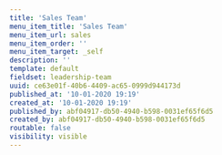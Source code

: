 ```yaml
---
title: 'Sales Team'
menu_item_title: 'Sales Team'
menu_item_url: sales
menu_item_order: ''
menu_item_target: _self
description: ''
template: default
fieldset: leadership-team
uuid: ce63e01f-40b6-4409-ac65-0999d944173d
published_at: '10-01-2020 19:19'
created_at: '10-01-2020 19:19'
published_by: abf04917-db50-4940-b598-0031ef65f6d5
created_by: abf04917-db50-4940-b598-0031ef65f6d5
routable: false
visibility: visible
---
```

